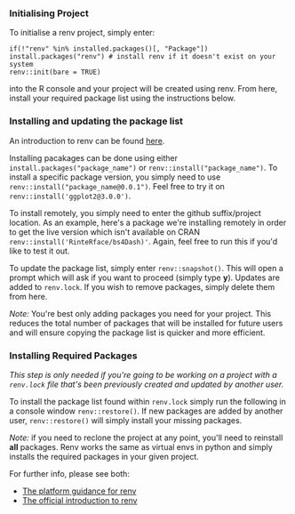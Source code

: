 ### Initialising Project
To initialise a renv project, simply enter:
```
if(!"renv" %in% installed.packages()[, "Package"]) install.packages("renv") # install renv if it doesn't exist on your system
renv::init(bare = TRUE)
```
into the R console and your project will be created using renv. From here, install your required package list using the instructions below.

### Installing and updating the package list

An introduction to renv can be found [here](https://rstudio.github.io/renv/articles/renv.html).

Installing pacakages can be done using either `install.packages("package_name")` or `renv::install("package_name")`. To install a specific package version, you simply need to use `renv::install("package_name@0.0.1")`. Feel free to try it on `renv::install('ggplot2@3.0.0')`.

To install remotely, you simply need to enter the github suffix/project location. As an example, here's a package we're installing remotely in order to get the live version which isn't available on CRAN `renv::install('RinteRface/bs4Dash)'`. Again, feel free to run this if you'd like to test it out.

To update the package list, simply enter `renv::snapshot()`. This will open a prompt which will ask if you want to proceed (simply type **y**). Updates are added to `renv.lock`. If you wish to remove packages, simply delete them from here.

_Note:_ You're best only adding packages you need for your project. This reduces the total number of packages that will be installed for future users and will ensure copying the package list is quicker and more efficient.

### Installing Required Packages

_This step is only needed if you're going to be working on a project with a `renv.lock` file that's been previously created and updated by another user._

To install the package list found within `renv.lock` simply run the following in a console window `renv::restore()`. If new packages are added by another user, `renv::restore()` will simply install your missing packages.

_Note:_ if you need to reclone the project at any point, you'll need to reinstall **all** packages. Renv works the same as virtual envs in python and simply installs the required packages in your given project.

For further info, please see both:
* [The platform guidance for renv](https://user-guidance.services.alpha.mojanalytics.xyz/tools/package-management.html#renv)
* [The official introduction to renv](https://rstudio.github.io/renv/articles/renv.html)
